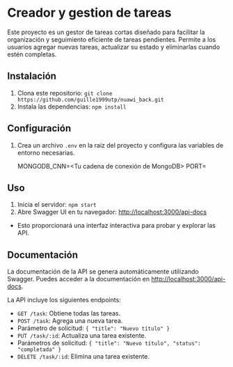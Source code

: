 # Creador y gestion de tareas

Este proyecto es un gestor de tareas cortas diseñado para facilitar la organización y seguimiento eficiente de tareas pendientes. Permite a los usuarios agregar nuevas tareas, actualizar su estado y eliminarlas cuando estén completas.

## Instalación

1. Clona este repositorio: `git clone https://github.com/guille1999utp/nuawi_back.git`
2. Instala las dependencias: `npm install`

## Configuración

1. Crea un archivo `.env` en la raíz del proyecto y configura las variables de entorno necesarias.

   MONGODB_CNN=<Tu cadena de conexión de MongoDB>
   PORT=<Puerto en el que desea que funcione el servidor>

## Uso

1. Inicia el servidor: `npm start`
2. Abre Swagger UI en tu navegador: [http://localhost:3000/api-docs](http://localhost:3000/api-docs)
- Esto proporcionará una interfaz interactiva para probar y explorar las API.

## Documentación

La documentación de la API se genera automáticamente utilizando Swagger. Puedes acceder a la documentación en [http://localhost:3000/api-docs](http://localhost:3000/api-docs).

La API incluye los siguientes endpoints:

- `GET /task`: Obtiene todas las tareas.
- `POST /task`: Agrega una nueva tarea.
- Parámetro de solicitud: `{ "title": "Nuevo título" }`
- `PUT /task/:id`: Actualiza una tarea existente.
- Parámetros de solicitud: `{ "title": "Nuevo título", "status": "completada" }`
- `DELETE /task/:id`: Elimina una tarea existente.
